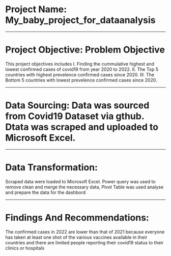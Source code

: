 # Project Name: My_baby_project_for_dataanalysis


----
# Project Objective: Problem Objective
This project objectives includes
I. Finding the cummulative highest and lowest confirmed cases of covid19 from year 2020 to 2022.
II. The Top 5 countries with highest prevelence confirmed cases since 2020.
III. The Bottom 5 countries with lowest prevelence confirmed cases since 2020.

----
# Data Sourcing: Data was sourced from Covid19 Dataset via gthub. Dtata was scraped and uploaded to Microsoft Excel.


----
# Data Transformation:
Scraped data were loaded to Microsoft Excel. Power query was used to remove clean and merge the necessary data, Pivot Table was used analyse and prepare the data for the dashbord


----
# Findings And Recommendations:
The confirmed cases in 2022 are lower than that of 2021 because everyone has taken at least one shot of the various vaccines available in their countries and there are limited people reporting their covid19 status to their clinics or hospitals
